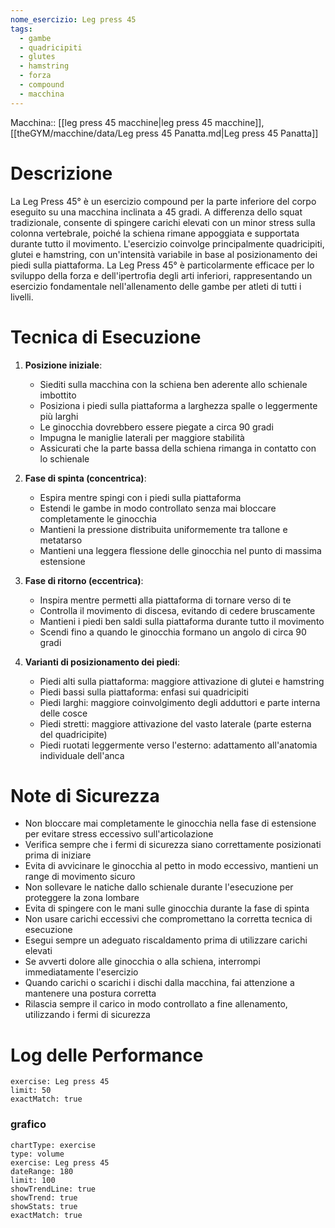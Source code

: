 ```yaml
---
nome_esercizio: Leg press 45
tags:
  - gambe
  - quadricipiti
  - glutes
  - hamstring
  - forza
  - compound
  - macchina
---
```


Macchina:: [[leg press 45 macchine|leg press 45 macchine]], [[theGYM/macchine/data/Leg press 45 Panatta.md|Leg press 45 Panatta]]

# Descrizione

La Leg Press 45° è un esercizio compound per la parte inferiore del corpo eseguito su una macchina inclinata a 45 gradi. A differenza dello squat tradizionale, consente di spingere carichi elevati con un minor stress sulla colonna vertebrale, poiché la schiena rimane appoggiata e supportata durante tutto il movimento. L'esercizio coinvolge principalmente quadricipiti, glutei e hamstring, con un'intensità variabile in base al posizionamento dei piedi sulla piattaforma. La Leg Press 45° è particolarmente efficace per lo sviluppo della forza e dell'ipertrofia degli arti inferiori, rappresentando un esercizio fondamentale nell'allenamento delle gambe per atleti di tutti i livelli.

# Tecnica di Esecuzione

1. **Posizione iniziale**:

   - Siediti sulla macchina con la schiena ben aderente allo schienale imbottito
   - Posiziona i piedi sulla piattaforma a larghezza spalle o leggermente più larghi
   - Le ginocchia dovrebbero essere piegate a circa 90 gradi
   - Impugna le maniglie laterali per maggiore stabilità
   - Assicurati che la parte bassa della schiena rimanga in contatto con lo schienale

2. **Fase di spinta (concentrica)**:

   - Espira mentre spingi con i piedi sulla piattaforma
   - Estendi le gambe in modo controllato senza mai bloccare completamente le ginocchia
   - Mantieni la pressione distribuita uniformemente tra tallone e metatarso
   - Mantieni una leggera flessione delle ginocchia nel punto di massima estensione

3. **Fase di ritorno (eccentrica)**:

   - Inspira mentre permetti alla piattaforma di tornare verso di te
   - Controlla il movimento di discesa, evitando di cedere bruscamente
   - Mantieni i piedi ben saldi sulla piattaforma durante tutto il movimento
   - Scendi fino a quando le ginocchia formano un angolo di circa 90 gradi

4. **Varianti di posizionamento dei piedi**:
   - Piedi alti sulla piattaforma: maggiore attivazione di glutei e hamstring
   - Piedi bassi sulla piattaforma: enfasi sui quadricipiti
   - Piedi larghi: maggiore coinvolgimento degli adduttori e parte interna delle cosce
   - Piedi stretti: maggiore attivazione del vasto laterale (parte esterna del quadricipite)
   - Piedi ruotati leggermente verso l'esterno: adattamento all'anatomia individuale dell'anca

# Note di Sicurezza

- Non bloccare mai completamente le ginocchia nella fase di estensione per evitare stress eccessivo sull'articolazione
- Verifica sempre che i fermi di sicurezza siano correttamente posizionati prima di iniziare
- Evita di avvicinare le ginocchia al petto in modo eccessivo, mantieni un range di movimento sicuro
- Non sollevare le natiche dallo schienale durante l'esecuzione per proteggere la zona lombare
- Evita di spingere con le mani sulle ginocchia durante la fase di spinta
- Non usare carichi eccessivi che compromettano la corretta tecnica di esecuzione
- Esegui sempre un adeguato riscaldamento prima di utilizzare carichi elevati
- Se avverti dolore alle ginocchia o alla schiena, interrompi immediatamente l'esercizio
- Quando carichi o scarichi i dischi dalla macchina, fai attenzione a mantenere una postura corretta
- Rilascia sempre il carico in modo controllato a fine allenamento, utilizzando i fermi di sicurezza

# Log delle Performance

```workout-log
exercise: Leg press 45
limit: 50
exactMatch: true
```

### grafico

```workout-chart
chartType: exercise
type: volume
exercise: Leg press 45
dateRange: 180
limit: 100
showTrendLine: true
showTrend: true
showStats: true
exactMatch: true
```

